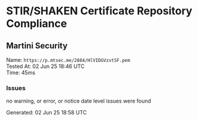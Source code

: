 # STIR/SHAKEN Certificate Repository Compliance

## Martini Security

Name: `https://p.mtsec.me/2884/HlVIDGVzvtSF.pem`\
Tested At: 02 Jun 25 18:46 UTC\
Time: 45ms

### Issues

no warning, or error, or notice date level issues were found

Generated: 02 Jun 25 18:58 UTC